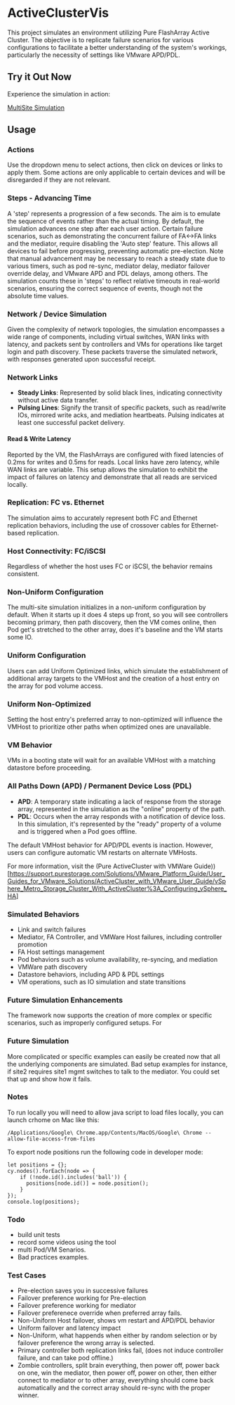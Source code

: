 # ActiveClusterVis

This project simulates an environment utilizing Pure FlashArray Active Cluster. The objective is to replicate failure scenarios for various configurations to facilitate a better understanding of the system's workings, particularly the necessity of settings like VMware APD/PDL.

## Try it Out Now

Experience the simulation in action:

[MultiSite Simulation](https://sile16.github.io/ActiveClusterVis/testmultisite.html)

## Usage

### Actions

Use the dropdown menu to select actions, then click on devices or links to apply them. Some actions are only applicable to certain devices and will be disregarded if they are not relevant.

### Steps - Advancing Time

A 'step' represents a progression of a few seconds. The aim is to emulate the sequence of events rather than the actual timing. By default, the simulation advances one step after each user action. Certain failure scenarios, such as demonstrating the concurrent failure of FA<->FA links and the mediator, require disabling the 'Auto step' feature. This allows all devices to fail before progressing, preventing automatic pre-election. Note that manual advancement may be necessary to reach a steady state due to various timers, such as pod re-sync, mediator delay, mediator failover override delay, and VMware APD and PDL delays, among others. The simulation counts these in 'steps' to reflect relative timeouts in real-world scenarios, ensuring the correct sequence of events, though not the absolute time values.

### Network / Device Simulation

Given the complexity of network topologies, the simulation encompasses a wide range of components, including virtual switches, WAN links with latency, and packets sent by controllers and VMs for operations like target login and path discovery. These packets traverse the simulated network, with responses generated upon successful receipt.

### Network Links

- **Steady Links**: Represented by solid black lines, indicating connectivity without active data transfer.
- **Pulsing Lines**: Signify the transit of specific packets, such as read/write IOs, mirrored write acks, and mediation heartbeats. Pulsing indicates at least one successful packet delivery.

#### Read & Write Latency

Reported by the VM, the FlashArrays are configured with fixed latencies of 0.2ms for writes and 0.5ms for reads. Local links have zero latency, while WAN links are variable. This setup allows the simulation to exhibit the impact of failures on latency and demonstrate that all reads are serviced locally.

### Replication: FC vs. Ethernet

The simulation aims to accurately represent both FC and Ethernet replication behaviors, including the use of crossover cables for Ethernet-based replication.

### Host Connectivity: FC/iSCSI

Regardless of whether the host uses FC or iSCSI, the behavior remains consistent.

### Non-Uniform Configuration

The multi-site simulation initializes in a non-uniform configuration by default.  When it starts up it does 4 steps up front, so you will see controllers becoming primary, then path discovery, then the VM comes online, then Pod get's stretched to the other array, does it's baseline and the VM starts some IO.

### Uniform Configuration

Users can add Uniform Optimized links, which simulate the establishment of additional array targets to the VMHost and the creation of a host entry on the array for pod volume access.

### Uniform Non-Optimized

Setting the host entry's preferred array to non-optimized will influence the VMHost to prioritize other paths when optimized ones are unavailable.

### VM Behavior

VMs in a booting state will wait for an available VMHost with a matching datastore before proceeding.

### All Paths Down (APD) / Permanent Device Loss (PDL)

- **APD**: A temporary state indicating a lack of response from the storage array, represented in the simulation as the "online" property of the path.
- **PDL**: Occurs when the array responds with a notification of device loss. In this simulation, it's represented by the "ready" property of a volume and is triggered when a Pod goes offline.

The default VMHost behavior for APD/PDL events is inaction. However, users can configure automatic VM restarts on alternate VMHosts.

For more information, visit the (Pure ActiveCluster with VMWare Guide))[https://support.purestorage.com/Solutions/VMware_Platform_Guide/User_Guides_for_VMware_Solutions/ActiveCluster_with_VMware_User_Guide/vSphere_Metro_Storage_Cluster_With_ActiveCluster%3A_Configuring_vSphere_HA]


### Simulated Behaviors

- Link and switch failures
- Mediator, FA Controller, and VMWare Host failures, including controller promotion
- FA Host settings management
- Pod behaviors such as volume availability, re-syncing, and mediation
- VMWare path discovery
- Datastore behaviors, including APD & PDL settings
- VM operations, such as IO simulation and state transitions

### Future Simulation Enhancements

The framework now supports the creation of more complex or specific scenarios, such as improperly configured setups. For




### Future Simulation
More complicated or specific examples can easily be created now that all the underlying components are simulated.  Bad setup examples for instance, if site2 requires site1 mgmt switches to talk to the mediator.  You could set that up and show how it fails.

### Notes
To run locally you will need to allow java script to load files locally, you can launch crhome on Mac like this:
```
/Applications/Google\ Chrome.app/Contents/MacOS/Google\ Chrome --allow-file-access-from-files
```

To export node positions run the following code in developer mode:
```
let positions = {};
cy.nodes().forEach(node => {
    if (!node.id().includes('ball')) {
      positions[node.id()] = node.position();
    }
});
console.log(positions);
```

### Todo
 - build unit tests
 - record some videos using the tool
 - multi Pod/VM Senarios.
 - Bad practices examples.

### Test Cases
 - Pre-election saves you in successive failures
 - Failover preference working for Pre-election
 - Failover preference working for mediator
 - Failover preferenece override when preferred array fails.
 - Non-Uniform Host failover, shows vm restart and APD/PDL behavior
 - Uniform failover and latency impact
 - Non-Uniform, what happends when either by random selection or by failover preference the wrong array is selected.
 - Primary controller both replication links fail, (does not induce controller failure, and can take pod offline.)
 - Zombie controllers, split brain everything, then power off, power back on one, win the mediator, then power off, power on other, then either connect to mediator or to other array, everything should come back automatically and the correct array should re-sync with the proper winner.
 
 